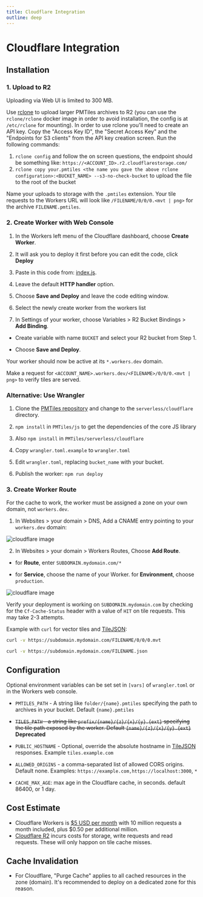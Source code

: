 ```yaml
---
title: Cloudflare Integration
outline: deep
---
```


# Cloudflare Integration

## Installation

### 1. Upload to R2

Uploading via Web UI is limited to 300 MB.

Use [rclone](https://rclone.org/downloads/) to upload larger PMTiles archives to R2 (you can use the `rclone/rclone` docker image in order to avoid installation, the config is at `/etc/rclone` for mounting). 
In order to use rclone you'll need to create an API key. Copy the "Access Key ID", the "Secret Access Key" and the "Endpoints for S3 clients" from the API key creation screen.
Run the following commands:
1. `rclone config` and follow the on screen questions, the endpoint should be something like: `https://<ACCOUNT_ID>.r2.cloudflarestorage.com/`
2. `rclone copy your.pmtiles <the name you gave the above rclone configuration>:<BUCKET_NAME> --s3-no-check-bucket` to upload the file to the root of the bucket

Name your uploads to storage with the `.pmtiles` extension. Your tile requests to the Workers URL will look like `/FILENAME/0/0/0.<mvt | png>` for the archive `FILENAME.pmtiles`.

### 2. Create Worker with Web Console

1. In the Workers left menu of the Cloudflare dashboard, choose **Create Worker**.

2. It will ask you to deploy it first before you can edit the code, click **Deploy**

3. Paste in this code from: [index.js](https://protomaps.github.io/PMTiles/index.js).

4. Leave the default **HTTP handler** option.

5. Choose **Save and Deploy** and leave the code editing window.
  
6. Select the newly create worker from the workers list

7. In Settings of your worker, choose Variables > R2 Bucket Bindings > **Add Binding**.

  * Create variable with name `BUCKET` and select your R2 bucket from Step 1.

  * Choose **Save and Deploy**.


Your worker should now be active at its `*.workers.dev` domain. 

Make a request for `<ACCOUNT_NAME>.workers.dev/<FILENAME>/0/0/0.<mvt | png>` to verify tiles are served.

### Alternative: Use Wrangler

1. Clone the [PMTiles repository](https://github.com/protomaps/PMTiles) and change to the `serverless/cloudflare` directory.

2. `npm install` in `PMTiles/js` to get the dependencies of the core JS library

3. Also `npm install` in `PMTiles/serverless/cloudflare`

4. Copy `wrangler.toml.example` to `wrangler.toml`

5. Edit `wrangler.toml`, replacing `bucket_name` with your bucket.

6. Publish the worker: `npm run deploy`

### 3. Create Worker Route

For the cache to work, the worker must be assigned a zone on your own domain, not `workers.dev`.

1. In Websites > your domain > DNS, Add a CNAME entry pointing to your `workers.dev` domain:

![cloudflare image](./cloudflare_1.png)

2. In Websites > your domain > Workers Routes, Choose **Add Route**.

  * for **Route**, enter `SUBDOMAIN.mydomain.com/*`

  * for **Service**, choose the name of your Worker. for **Environment**, choose `production`.

![cloudflare image](./cloudflare_2.png)

Verify your deployment is working on `SUBDOMAIN.mydomain.com` by checking for the `Cf-Cache-Status` header with a value of `HIT` on tile requests. This may take 2-3 attempts.

Example with `curl` for vector tiles and [TileJSON](https://github.com/mapbox/tilejson-spec):

```bash
curl -v https://subdomain.mydomain.com/FILENAME/0/0/0.mvt

curl -v https://subdomain.mydomain.com/FILENAME.json
```

## Configuration

Optional environment variables can be set set in `[vars]` of `wrangler.toml` or in the Workers web console.

* `PMTILES_PATH` - A string like `folder/{name}.pmtiles` specifying the path to archives in your bucket. Default `{name}.pmtiles`

* ~~`TILES_PATH` - a string like `prefix/{name}/{z}/{x}/{y}.{ext}` specifying the tile path exposed by the worker. Default `{name}/{z}/{x}/{y}.{ext}`~~ **Deprecated**

* `PUBLIC_HOSTNAME` - Optional, override the absolute hostname in [TileJSON](https://github.com/mapbox/tilejson-spec) responses. Example `tiles.example.com`

* `ALLOWED_ORIGINS` - a comma-separated list of allowed CORS origins. Default none. Examples: `https://example.com,https://localhost:3000`, `*`

* `CACHE_MAX_AGE`: max age in the Cloudflare cache, in seconds. default 86400, or 1 day.

## Cost Estimate

* Cloudflare Workers is [$5 USD per month](https://developers.cloudflare.com/workers/platform/pricing) with 10 million requests a month included, plus $0.50 per additional million.
* [Cloudflare R2](https://blog.cloudflare.com/introducing-r2-object-storage/) incurs costs for storage, write requests and read requests. These will only happon on tile cache misses.

## Cache Invalidation

* For Cloudflare, "Purge Cache" applies to all cached resources in the zone (domain). It's recommended to deploy on a dedicated zone for this reason.
